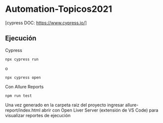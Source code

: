 # Automation-Topicos2021
[cypress DOC: https://www.cypress.io/]

## Ejecución

Cypress

`npx cypress run`

o

`npx cypress open`

Con Allure Reports

`npm run test`

Una vez generado en la carpeta raiz del proyecto ingresar allure-report/index.html abrir con Open Liver Server (extensión de VS Code) para visualizar reportes de ejecución
